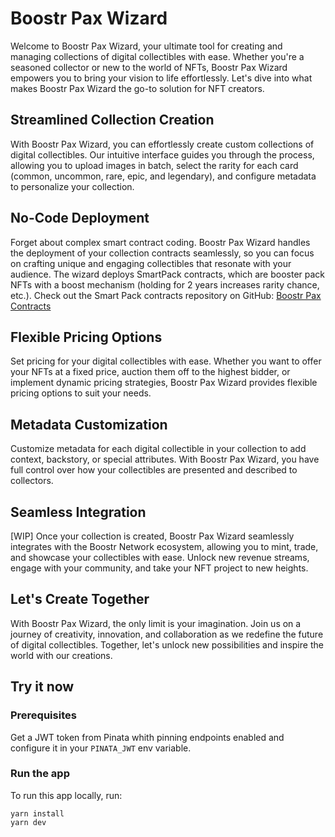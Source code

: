 # Boostr Pax Wizard

Welcome to Boostr Pax Wizard, your ultimate tool for creating and managing collections of digital collectibles with ease. Whether you're a seasoned collector or new to the world of NFTs, Boostr Pax Wizard empowers you to bring your vision to life effortlessly. Let's dive into what makes Boostr Pax Wizard the go-to solution for NFT creators.

## Streamlined Collection Creation

With Boostr Pax Wizard, you can effortlessly create custom collections of digital collectibles. Our intuitive interface guides you through the process, allowing you to upload images in batch, select the rarity for each card (common, uncommon, rare, epic, and legendary), and configure metadata to personalize your collection.

## No-Code Deployment

Forget about complex smart contract coding. Boostr Pax Wizard handles the deployment of your collection contracts seamlessly, so you can focus on crafting unique and engaging collectibles that resonate with your audience. The wizard deploys SmartPack contracts, which are booster pack NFTs with a boost mechanism (holding for 2 years increases rarity chance, etc.). Check out the Smart Pack contracts repository on GitHub: [Boostr Pax Contracts](https://github.com/boostr-network/boostr-pax-contracts)

## Flexible Pricing Options

Set pricing for your digital collectibles with ease. Whether you want to offer your NFTs at a fixed price, auction them off to the highest bidder, or implement dynamic pricing strategies, Boostr Pax Wizard provides flexible pricing options to suit your needs.

## Metadata Customization

Customize metadata for each digital collectible in your collection to add context, backstory, or special attributes. With Boostr Pax Wizard, you have full control over how your collectibles are presented and described to collectors.

## Seamless Integration

[WIP] Once your collection is created, Boostr Pax Wizard seamlessly integrates with the Boostr Network ecosystem, allowing you to mint, trade, and showcase your collectibles with ease. Unlock new revenue streams, engage with your community, and take your NFT project to new heights.

## Let's Create Together

With Boostr Pax Wizard, the only limit is your imagination. Join us on a journey of creativity, innovation, and collaboration as we redefine the future of digital collectibles. Together, let's unlock new possibilities and inspire the world with our creations.

## Try it now

### Prerequisites

Get a JWT token from Pinata whith pinning endpoints enabled and configure it in your `PINATA_JWT` env variable.

### Run the app
To run this app locally, run:
```shell
yarn install
yarn dev
```
